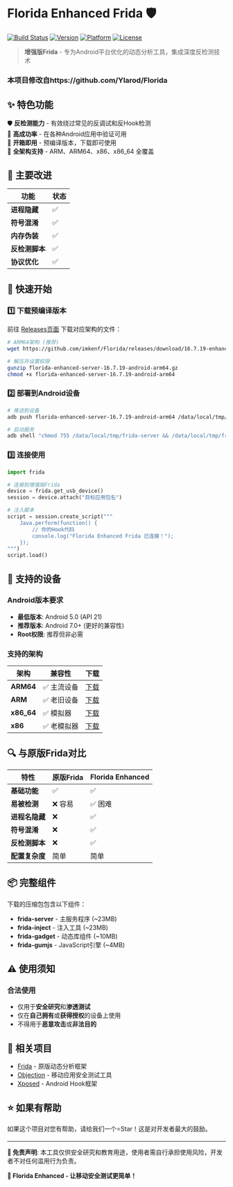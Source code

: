 # Florida Enhanced Frida 🛡️

[![Build Status](https://img.shields.io/badge/build-passing-brightgreen)](#)
[![Version](https://img.shields.io/badge/version-16.7.19--enhanced-blue)](#)
[![Platform](https://img.shields.io/badge/platform-android-green)](#)
[![License](https://img.shields.io/badge/license-MIT-yellow)](#)

> **增强版Frida** - 专为Android平台优化的动态分析工具，集成深度反检测技术


### 本项目修改自https://github.com/Ylarod/Florida

## ✨ 特色功能

🛡️ **反检测能力** - 有效绕过常见的反调试和反Hook检测  
🎯 **高成功率** - 在各种Android应用中验证可用  
🚀 **开箱即用** - 预编译版本，下载即可使用  
🔧 **全架构支持** - ARM、ARM64、x86、x86_64 全覆盖  

## 🎯 主要改进

| 功能 | 状态 |
|------|------|
| **进程隐藏** | ✅
| **符号混淆** | ✅ 
| **内存伪装** | ✅ 
| **反检测脚本** | ✅ 
| **协议优化** | ✅ 

## 🚀 快速开始

### 1️⃣ 下载预编译版本

前往 [Releases页面](https://github.com/imkenf/Florida/releases/latest) 下载对应架构的文件：

```bash
# ARM64架构 (推荐)
wget https://github.com/imkenf/Florida/releases/download/16.7.19-enhanced-v2.0/florida-enhanced-server-16.7.19-android-arm64.gz

# 解压并设置权限
gunzip florida-enhanced-server-16.7.19-android-arm64.gz
chmod +x florida-enhanced-server-16.7.19-android-arm64
```

### 2️⃣ 部署到Android设备

```bash
# 推送到设备
adb push florida-enhanced-server-16.7.19-android-arm64 /data/local/tmp/frida-server

# 启动服务
adb shell "chmod 755 /data/local/tmp/frida-server && /data/local/tmp/frida-server &"
```

### 3️⃣ 连接使用

```python
import frida

# 连接到增强版Frida
device = frida.get_usb_device()
session = device.attach("目标应用包名")

# 注入脚本
script = session.create_script("""
    Java.perform(function() {
        // 你的Hook代码
        console.log("Florida Enhanced Frida 已连接！");
    });
""")
script.load()
```

## 📱 支持的设备

### Android版本要求
- **最低版本**: Android 5.0 (API 21)
- **推荐版本**: Android 7.0+ (更好的兼容性)
- **Root权限**: 推荐但非必需

### 支持的架构
| 架构 | 兼容性 | 下载 |
|------|--------|------|
| **ARM64** | ✅ 主流设备 | [下载](https://github.com/imkenf/Florida/releases/latest) |
| **ARM** | ✅ 老旧设备 | [下载](https://github.com/imkenf/Florida/releases/latest) |
| **x86_64** | ✅ 模拟器 | [下载](https://github.com/imkenf/Florida/releases/latest) |
| **x86** | ✅ 老模拟器 | [下载](https://github.com/imkenf/Florida/releases/latest) |

## 🔍 与原版Frida对比

| 特性 | 原版Frida | Florida Enhanced |
|------|-----------|------------------|
| **基础功能** | ✅ | ✅ |
| **易被检测** | ❌ 容易 | ✅ 困难 |
| **进程名隐藏** | ❌ | ✅ |
| **符号混淆** | ❌ | ✅ |
| **反检测脚本** | ❌ | ✅ |
| **配置复杂度** | 简单 | 简单 |

## 📦 完整组件

下载的压缩包包含以下组件：

- **frida-server** - 主服务程序 (~23MB)
- **frida-inject** - 注入工具 (~23MB)  
- **frida-gadget** - 动态库组件 (~10MB)
- **frida-gumjs** - JavaScript引擎 (~4MB)

## ⚠️ 使用须知

### 合法使用
- 仅用于**安全研究**和**渗透测试**
- 仅在**自己拥有**或**获得授权**的设备上使用
- 不得用于**恶意攻击**或**非法目的**



## 🔗 相关项目

- [Frida](https://github.com/frida/frida) - 原版动态分析框架
- [Objection](https://github.com/sensepost/objection) - 移动应用安全测试工具
- [Xposed](https://github.com/rovo89/Xposed) - Android Hook框架


## ⭐ 如果有帮助

如果这个项目对您有帮助，请给我们一个⭐Star！这是对开发者最大的鼓励。

---

**🚨 免责声明**: 本工具仅供安全研究和教育用途，使用者需自行承担使用风险，开发者不对任何滥用行为负责。

**📱 Florida Enhanced - 让移动安全测试更简单！** 
